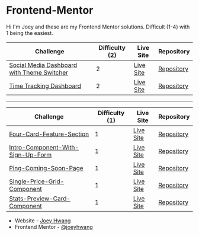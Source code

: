 # Frontend-Mentor

Hi I'm Joey and these are my Frontend Mentor solutions. Difficult (1-4) with 1 being the easiest.

| Challenge  | Difficulty (2) | Live Site | Repository |
| ------------- | ------------- | ------------- | ------------- |
| [Social Media Dashboard with Theme Switcher](https://www.frontendmentor.io/solutions/react-and-typescript--1ENG5X9z) | 2 | [Live Site](https://jh-social-media-dashboard-with-theme-switcher.netlify.app/) | [Repository](https://github.com/joeyhwang/Frontend-Mentor/tree/main/social-media-dashboard-with-theme-switcher-master/frontend)
| [Time Tracking Dashboard](https://www.frontendmentor.io/solutions/react-and-typescript-EjuU2pcr-) | 2 | [Live Site](https://jh-time-tracking-dashboard.netlify.app/) | [Repository](https://github.com/joeyhwang/Frontend-Mentor/tree/main/time-tracking-dashboard-main/frontend)

--------------------------

| Challenge  | Difficulty (1) | Live Site | Repository |
| ------------- | ------------- | ------------- | ------------- |
| [Four-Card-Feature-Section](https://www.frontendmentor.io/solutions/html-css-s2AemniSW) | 1 | [Live Site](https://joeyhwang-four-card-feature-section.netlify.app/) | [Repository](https://github.com/joeyhwang/Frontend-Mentor/tree/main/four-card-feature-section-master)
| [Intro-Component-With-Sign-Up-Form](https://www.frontendmentor.io/solutions/html-css-javascript-WG814HIGh) | 1  | [Live Site](https://joey-hwang-intro-component-with-signup-form.netlify.app/) | [Repository](https://github.com/joeyhwang/Frontend-Mentor/tree/main/intro-component-with-signup-form-master) |
| [Ping-Coming-Soon-Page](https://www.frontendmentor.io/solutions/html-css-NxBTC0QXM) | 1 | [Live Site](https://joeyhwang-ping-coming-soon-page.netlify.app/) | [Repository](https://github.com/joeyhwang/Frontend-Mentor/tree/main/ping-coming-soon-page-master) |
| [Single-Price-Grid-Component](https://www.frontendmentor.io/solutions/html-css-nD_KRA2QI) | 1 | [Live Site](https://joeyhwang-single-price-grid-component.netlify.app/) | [Repository](https://github.com/joeyhwang/Frontend-Mentor/tree/main/single-price-grid-component-master) |
| [Stats-Preview-Card-Component](https://www.frontendmentor.io/solutions/html-css-ILIiWA9XM) | 1 | [Live Site](https://joeyhwang-stats-preview-card-component.netlify.app/) | [Repository](https://github.com/joeyhwang/Frontend-Mentor/tree/main/stats-preview-card-component-main) |



- Website - [Joey Hwang](https://joeyhwang.github.io/portfolio/)
- Frontend Mentor - [@joeyhwang](https://www.frontendmentor.io/profile/joeyhwang)
